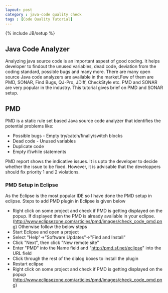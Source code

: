 ```yaml
---
layout: post
category : java-code quality check
tags : [Code Quality Tutorial]
---
```

{% include JB/setup %}

## Java Code Analyzer
Analyzing java source code is an important aspest of good coding. It helps developer to findout the unused variables, dead code, deviation from the coding standard, possible bugs and many more. There are many open source Java code analyzers are available in the market.Few of them are PMD, SONAR, Find Bugs, QJ-Pro, JDiff, CheckStyle etc. PMD and SONAR are very popular in the industry. This tutorial gives brief on PMD and SONAR setup.

## PMD
PMD is a static rule set based Java source code analyzer that identifies the potential problems like:
 * Possible bugs - Empty try/catch/finally/switch blocks
 * Dead code - Unused variables
 * Duplicate code
 * Empty if/while statements

PMD report shows the indicative issues. It is upto the developer to decide whether the issue to be fixed. However, it is advisable that the developpers should fix priority 1 and 2 violations.

### PMD Setup in Eclipse
As the Eclipse is the most popular IDE so I have done the PMD setup in eclipse.
Steps to add PMD plugin in Eclipse is given below
 * Right click on some project and check if PMD is getting displayed on the popup. If displayed then the PMD is already available in your eclipse. (http://www.eclipsezone.com/articles/pmd/images/check_code_pmd.png)
Otherwise follow the below steps
 * Start Eclipse and open a project
 * Select "Help"->"Software Updates"->"Find and Install"
 * Click "Next", then click "New remote site"
 * Enter "PMD" into the Name field and "http://pmd.sf.net/eclipse" into the URL field
 * Click through the rest of the dialog boxes to install the plugin
 * Restart eclipse
 * Right click on some project and check if PMD is getting displayed on the popup (http://www.eclipsezone.com/articles/pmd/images/check_code_pmd.png)

